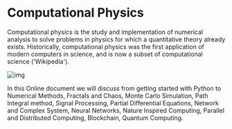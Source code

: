 # Computational Physics 


Computational physics is the study and implementation of numerical analysis to solve problems in physics for which a quantitative theory already exists. Historically, computational physics was the first application of modern computers in science, and is now a subset of computational science ('Wikipedia').

![img](https://young.physics.ucsc.edu/115/mandel_col.gif)
 
 
        
In this Online document we will discuss from getting started with Python to Numerical Methods, Fractals and Chaos, Monte Carlo Simulation, Path Integral method, Signal Processing, Partial Differential Equations, Network and Complex System, Neural Networks, Nature Inspired Computing, Parallel and Distributed Computing, Blockchain, Quantum Computing.

